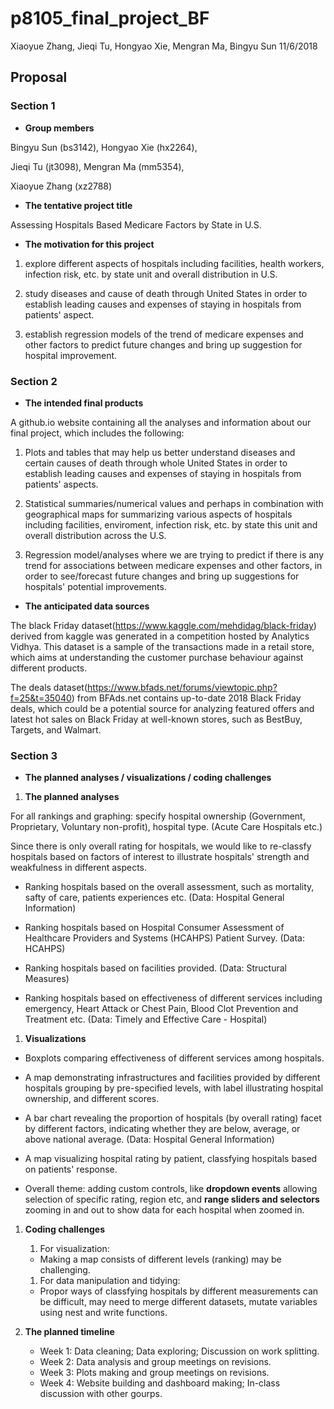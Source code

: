 p8105\_final\_project\_BF
================
Xiaoyue Zhang, Jieqi Tu, Hongyao Xie, Mengran Ma, Bingyu Sun
11/6/2018

Proposal
--------

### Section 1

-   **Group members**

Bingyu Sun (bs3142), Hongyao Xie (hx2264),

Jieqi Tu (jt3098), Mengran Ma (mm5354),

Xiaoyue Zhang (xz2788)

-   **The tentative project title**

Assessing Hospitals Based Medicare Factors by State in U.S.

-   **The motivation for this project**

1.  explore different aspects of hospitals including facilities, health workers, infection risk, etc. by state unit and overall distribution in U.S.

2.  study diseases and cause of death through United States in order to establish leading causes and expenses of staying in hospitals from patients' aspect.

3.  establish regression models of the trend of medicare expenses and other factors to predict future changes and bring up suggestion for hospital improvement.

### Section 2

-   **The intended final products**

A github.io website containing all the analyses and information about our final project, which includes the following:

1.  Plots and tables that may help us better understand diseases and certain causes of death through whole United States in order to establish leading causes and expenses of staying in hospitals from patients' aspects.

2.  Statistical summaries/numerical values and perhaps in combination with geographical maps for summarizing various aspects of hospitals including facilities, enviroment, infection risk, etc. by state this unit and overall distribution across the U.S.

3.  Regression model/analyses where we are trying to predict if there is any trend for associations between medicare expenses and other factors, in order to see/forecast future changes and bring up suggestions for hospitals' potential improvements.

-   **The anticipated data sources**

The black Friday dataset(<https://www.kaggle.com/mehdidag/black-friday>) derived from kaggle was generated in a competition hosted by Analytics Vidhya. This dataset is a sample of the transactions made in a retail store, which aims at understanding the customer purchase behaviour against different products.

The deals dataset(<https://www.bfads.net/forums/viewtopic.php?f=25&t=35040>) from BFAds.net contains up-to-date 2018 Black Friday deals, which could be a potential source for analyzing featured offers and latest hot sales on Black Friday at well-known stores, such as BestBuy, Targets, and Walmart.

### Section 3

-   **The planned analyses / visualizations / coding challenges**

1.  **The planned analyses**

For all rankings and graphing: specify hospital ownership (Government, Proprietary, Voluntary non-profit), hospital type. (Acute Care Hospitals etc.)

Since there is only overall rating for hospitals, we would like to re-classfy hospitals based on factors of interest to illustrate hospitals' strength and weakfulness in different aspects.

-   Ranking hospitals based on the overall assessment, such as mortality, safty of care, patients experiences etc. (Data: Hospital General Information)

-   Ranking hospitals based on Hospital Consumer Assessment of Healthcare Providers and Systems (HCAHPS) Patient Survey. (Data: HCAHPS)

-   Ranking hospitals based on facilities provided. (Data: Structural Measures)

-   Ranking hospitals based on effectiveness of different services including emergency, Heart Attack or Chest Pain, Blood Clot Prevention and Treatment etc. (Data: Timely and Effective Care - Hospital)

1.  **Visualizations**

-   Boxplots comparing effectiveness of different services among hospitals.

-   A map demonstrating infrastructures and facilities provided by different hospitals grouping by pre-specified levels, with label illustrating hospital ownership, and different scores.

-   A bar chart revealing the proportion of hospitals (by overall rating) facet by different factors, indicating whether they are below, average, or above national average. (Data: Hospital General Information)

-   A map visualizing hospital rating by patient, classfying hospitals based on patients' response.

-   Overall theme: adding custom controls, like **dropdown events** allowing selection of specific rating, region etc, and **range sliders and selectors** zooming in and out to show data for each hospital when zoomed in.

1.  **Coding challenges**

    1.  For visualization:

    -   Making a map consists of different levels (ranking) may be challenging.

    1.  For data manipulation and tidying:

    -   Propor ways of classfying hospitals by different measurements can be difficult, may need to merge different datasets, mutate variables using nest and write functions.

2.  **The planned timeline**

    -   Week 1: Data cleaning; Data exploring; Discussion on work splitting.
    -   Week 2: Data analysis and group meetings on revisions.
    -   Week 3: Plots making and group meetings on revisions.
    -   Week 4: Website building and dashboard making; In-class discussion with other gourps.
